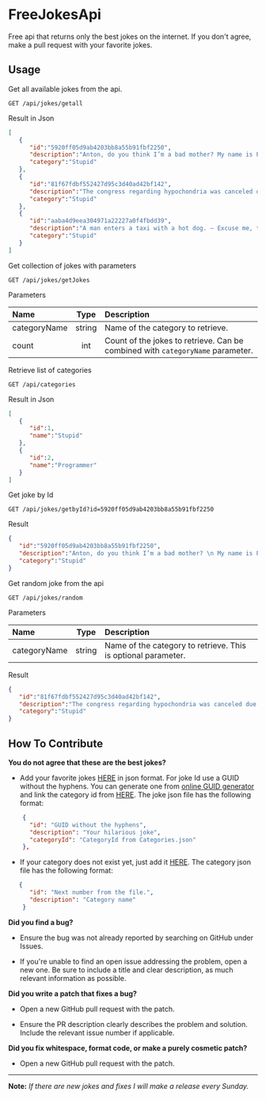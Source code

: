 # FreeJokesApi
Free api that returns only the best jokes on the internet. If you don't agree, make a pull request with your favorite jokes.

## Usage

Get all available jokes from the api.

```
GET /api/jokes/getall
```
Result in Json

```json
[  
   {  
      "id":"5920ff05d9ab4203bb8a55b91fbf2250",
      "description":"Anton, do you think I’m a bad mother? My name is Paul.",
      "category":"Stupid"
   },
   {  
      "id":"81f67fdbf552427d95c3d40ad42bf142",
      "description":"The congress regarding hypochondria was canceled due to illness.",
      "category":"Stupid"
   },
   {  
      "id":"aaba4d9eea304971a22227a0f4fbdd39",
      "description":"A man enters a taxi with a hot dog. – Excuse me, this is not a restaurant! – I know. That’s why I brought my own food!",
      "category":"Stupid"
   }
]
```

Get collection of jokes with parameters

```
GET /api/jokes/getJokes
```

Parameters

| Name          | Type          | Description  |
| :-------------|:-------------:| :-----------------------------------------------------------------------------|
| categoryName  | string        | Name of the category to retrieve.                                             |
| count         | int           | Count of the jokes to retrieve. Can be combined with `categoryName` parameter.|

Retrieve list of categories

```
GET /api/categories
```

Result in Json

```json
[  
   {  
      "id":1,
      "name":"Stupid"
   },
   {  
      "id":2,
      "name":"Programmer"
   }
]
```
Get joke by Id

```
GET /api/jokes/getbyId?id=5920ff05d9ab4203bb8a55b91fbf2250
```
Result

```json
{  
   "id":"5920ff05d9ab4203bb8a55b91fbf2250",
   "description":"Anton, do you think I’m a bad mother? \n My name is Paul.",
   "category":"Stupid"
}
```

Get random joke from the api

```
GET /api/jokes/random
```

Parameters

| Name          | Type          | Description  |
| :-------------|:-------------:| :-----------------------------------------------------------------------------|
| categoryName  | string        | Name of the category to retrieve. This is optional parameter.                 |

Result

```json
{  
   "id":"81f67fdbf552427d95c3d40ad42bf142",
   "description":"The congress regarding hypochondria was canceled due to illness.",
   "category":"Stupid"
}
```

## How To Contribute

**You do not agree that these are the best jokes?**

* Add your favorite jokes [HERE](https://github.com/hasan-hasanov/FreeJokesApi/blob/master/Jokes/Jokes.json) in json format. For joke Id use a GUID without the hyphens. You can generate one from [online GUID generator](https://www.guidgenerator.com/online-guid-generator.aspx) and link the category id from [HERE](https://github.com/hasan-hasanov/FreeJokesApi/blob/master/Jokes/Categories.json). 
The joke json file has the following format:

```json
    {
      "id": "GUID without the hyphens",
      "description": "Your hilarious joke",
      "categoryId": "CategoryId from Categories.json"
    },
```

* If your category does not exist yet, just add it [HERE](https://github.com/hasan-hasanov/FreeJokesApi/blob/master/Jokes/Categories.json).
The category json file has the following format:

```json
   {
      "id": "Next number from the file.",
      "description": "Category name"
    }
```

**Did you find a bug?**

* Ensure the bug was not already reported by searching on GitHub under Issues.

* If you're unable to find an open issue addressing the problem, open a new one. Be sure to include a title and clear description, as much relevant information as possible.

**Did you write a patch that fixes a bug?**

* Open a new GitHub pull request with the patch.

* Ensure the PR description clearly describes the problem and solution. Include the relevant issue number if applicable.

**Did you fix whitespace, format code, or make a purely cosmetic patch?**

* Open a new GitHub pull request with the patch.

- - - -

**Note:** _If there are new jokes and fixes I will make a release every Sunday._


